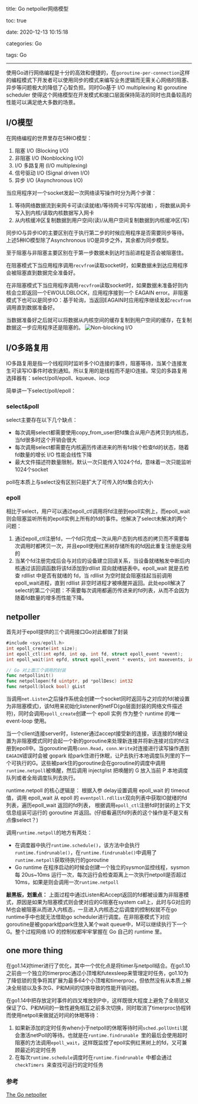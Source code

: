 title: Go netpoller网络模型

toc: true

date: 2020-12-13 10:15:18

categories: Go

tags: Go

---

使用Go进行网络编程是十分的高效和便捷的，在`goroutine-per-connection`这样的编程模式下开发者可以使用同步的模式来编写业务逻辑而无需关心网络的阻塞、异步等问题极大的降低了心智负担。同时Go基于 I/O multiplexing 和 goroutine scheduler 使得这个网络模型在开发模式和接口层面保持简洁的同时也具备较高的性能可以满足绝大多数的场景。

## I/O模型
在网络编程的世界里存在5种IO模型：

1. 阻塞 I/O (Blocking I/O)  
2. 非阻塞 I/O (Nonblocking I/O)
3. I/O 多路复用 (I/O multiplexing)
4. 信号驱动 I/O (Signal driven I/O)
5. 异步 I/O (Asynchronous I/O)

当应用程序对一个socket发起一次网络读写操作时分为两个步骤：

1. 等待网络数据流到来网卡可读(读就绪)/等待网卡可写(写就绪) ，将数据从网卡写入到内核/读取内核数据写入网卡
2. 从内核缓冲区复制数据到用户空间(读)/从用户空间复制数据到内核缓冲区(写)

同步IO与异步IO的主要区别在于执行第二步的时候应用程序是否需要同步等待。上述5种IO模型除了Asynchronous I/O是异步之外，其余都为同步模型。

至于阻塞与非阻塞主要区别在于第一步数据未到达时当前进程是否会被阻塞住。

在阻塞模式下当应用程序调用`recvfrom`读取socket时，如果数据未到达应用程序会被阻塞直到数据完全准备好。

在非阻塞模式下当应用程序调用`recvfrom`读取socket时，如果数据未准备好则内核会立即返回一个EWOULDBLOCK，应用程序接到一个 EAGAIN error。非阻塞模式下也可以是同步IO：基于轮询，当返回EAGAIN时应用程序继续发起`recvfrom`调用直到数据准备好。

当数据准备好之后就可以将数据从内核空间的缓存复制到用户空间的缓存，在复制数据这一步应用程序还是阻塞的。
![Non-blocking I/O](/img/non-blockingIO.jpg)


## I/O多路复用
IO多路复用是指一个线程同时监听多个IO连接的事件，阻塞等待，当某个连接发生可读写IO事件时收到通知。所以复用的是线程而不是IO连接。常见的多路复用选择器有：select/poll/epoll、kqueue、iocp

简单讲一下select/poll/epoll：

### select&poll
select主要存在以下几个缺点：

- 每次调用select都需要使用copy_from_user把fd集合从用户态拷贝到内核态，当fd很多时这个开销会很大
- 每次调用select都需要在内核遍历传递进来的所有fd挨个检查fd的状态，随着fd数量的增长 I/O 性能会线性下降
- 最大文件描述符数量限制，默认一次只能传入1024个fd，意味着一次只能监听1024个socket

poll在本质上与select没有区别只是扩大了可传入的fd集合的大小

### epoll
相比于select，用户可以通过epoll_ctl调用将fd注册到epoll实例上，而epoll_wait则会阻塞监听所有的epoll实例上所有的fd的事件。他解决了select未解决的两个问题：

1. 通过epoll_ctl注册fd，一个fd只完成一次从用户态到内核态的拷贝而不需要每次调用时都拷贝一次，并且epoll使用红黑树存储所有的fd因此重复注册是没用的
2. 当某个fd注册完成后会与对应的设备建立回调关系，当设备就绪触发中断后内核通过该回调函数将该fd添加到rdllist 双向就绪链表中。epoll_wait 就是去检查 rdllist 中是否有就绪的 fd，当 rdllist 为空时就会阻塞挂起当前调用epoll_wait进程，直到 rdllist 非空时进程才被唤醒并返回。此处epoll解决了select的第二个问题：不需要每次调用都遍历传进来的fd列表，从而不会因为随着fd数量的增多而性能下降。

## netpoller
首先对于epoll提供的三个调用接口Go对此都做了封装

```go
#include <sys/epoll.h>  
int epoll_create(int size);  
int epoll_ctl(int epfd, int op, int fd, struct epoll_event *event);  
int epoll_wait(int epfd, struct epoll_event * events, int maxevents, int timeout);

// Go 对上面三个调用的封装
func netpollinit()
func netpollopen(fd uintptr, pd *pollDesc) int32
func netpoll(block bool) gList
```

当调用`net.Listen`之后操作系统会创建一个socket同时返回与之对应的fd(被设置为非阻塞模式)，该fd用来初始化listener的netFD(go层面封装的网络文件描述符)，同时会调用`epoll_create`创建一个 epoll 实例 作为整个 runtime 的唯一 event-loop 使用。

当一个client连接server时，listener通过accept接受新的连接，该连接的fd被设置为非阻塞模式同时会起一个新的goroutine来处理新连接并将新连接对应的fd注册到epoll中。当goroutine调用`conn.Read`，`conn.Write`对连接进行读写操作遇到` EAGAIN`错误时会被 gopark 给park住进行休眠，让P去执行本地调度队列里的下一个可执行的G。这些被park住的goroutine会在goroutine的调度中调用`runtime.netpoll`被唤醒，然后调用 injectglist 把唤醒的 G 放入当前 P 本地调度队列或者全局调度队列去执行。

runtime.netpoll 的核心逻辑是： 根据入参 delay设置调用 epoll_wait 的 timeout 值，调用 epoll_wait 从 epoll 的 `eventpoll.rdllist`双向列表中获取IO就绪的fd列表，遍历epoll_wait 返回的fd列表， 根据调用`epoll_ctl`注册fd时封装的上下文信息组装可运行的 goroutine 并返回。(仔细看遍历fd列表的这个操作是不是又有点像select？)

调用`runtime.netpoll`的地方有两处：

- 在调度器中执行`runtime.schedule()`，该方法中会执行`runtime.findrunable()`，在`runtime.findrunable()`中调用了`runtime.netpoll`获取待执行的goroutine
- Go runtime 在程序启动的时候会创建一个独立的sysmon监控线程，sysmon 每 20us~10ms 运行一次，每次运行会检查距离上一次执行netpoll是否超过10ms，如果是则会调用一次`runtime.netpoll`

**敲黑板，划重点：**
上面过程中通过Listen和Accept返回的fd都被设置为非阻塞模式，原因是如果为阻塞模式则会使对应的G阻塞在system call上，此时与G对应的M也会被阻塞从而进入内核态，一旦进入内核态之后调度的控制权就不在go runtime手中也就无法借助go scheduler进行调度。在非阻塞模式下对应goroutine是被gopark给park住放入某个wait queue中，M可以继续执行下一个G。整个过程网络 I/O 的控制权都牢牢掌握在 Go 自己的 runtime 里。

## one more thing
在go1.14对timer进行了优化，其中一个优化点是将timer与netpoll结合。在go1.10之前由一个独立的timerproc通过小顶堆和futexsleep来管理定时任务，go1.10为了降低锁的竞争将其扩展为最多64个小顶堆和timerproc，但依然没有从本质上解决全局锁以及多次G、P和M间的切换导致的性能开销问题。

在go1.14中把存放定时事件的四叉堆放到P中，这样既很大程度上避免了全局锁又保证了G、P和M间的一致性避免相互之前多次切换，同时取消了timerproc协程转而使用netpoll来做就近时间的休眠等待：

1. 如果新添加的定时任务when小于netpoll的休眠等待时间`sched.pollUntil`就会激活netPoll的等待。也就是在`runtime.findrunable `里的最后会使用超时阻塞的方法调用`epoll_wait`，这样既监控了epoll实例红黑树上的fd，又可兼顾最近的定时任务
2. 在每次`runtime.schedule`调度时在`runtime.findrunable `中都会通过`checkTimers `来查找可运行的定时任务 

### 参考
[The Go netpoller](https://morsmachine.dk/netpoller)